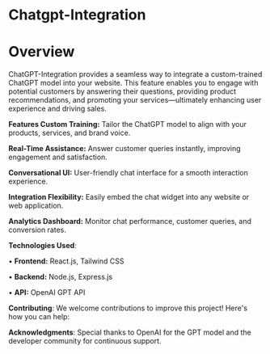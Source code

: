 # Chatgpt-Integration
# Overview
ChatGPT-Integration provides a seamless way to integrate a custom-trained ChatGPT model into your website. This feature enables you to engage with potential customers by answering their questions, providing product recommendations, and promoting your services—ultimately enhancing user experience and driving sales.

**Features Custom Training:** Tailor the ChatGPT model to align with your products, services, and brand voice.

**Real-Time Assistance:** Answer customer queries instantly, improving engagement and satisfaction.

**Conversational UI:** User-friendly chat interface for a smooth interaction experience.

**Integration Flexibility:** Easily embed the chat widget into any website or web application.

**Analytics Dashboard:** Monitor chat performance, customer queries, and conversion rates.

**Technologies Used**:

• **Frontend:** React.js, Tailwind CSS

• **Backend:** Node.js, Express.js

• **API:** OpenAI GPT API

**Contributing**:
We welcome contributions to improve this project! Here's how you can help:

**Acknowledgments**: Special thanks to OpenAI for the GPT model and the developer community for continuous support.

